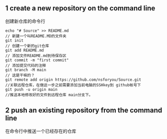 ## 1 create a new repository on the command line

创建新仓库的命令行


```text
echo "# Source" >> README.md
// 新建一个叫README.MD的文件夹
git init
// 创建一个新的git仓库
git add README.md
// 添加文件README.md到待保存区
git commit -m "first commit"
// 添加提交代码的注释
git branch -M main
// 这是干嘛的？
git remote add origin https://github.com/nsforyou/Source.git
//关联远程仓库，在做这一步之前需要添加当前电脑的SSHkey到 github帐号下
git push -u origin main
//推送本地修改好的文件到远程仓库 main分支下。
```

## 2 push an existing repository from the command line

在命令行中推送一个已经存在的仓库
